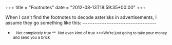 +++
title = "Footnotes"
date = "2012-08-13T18:59:35+00:00"
+++

When I can't find the footnotes to decode asterisks in advertisements, I assume they go something like this:
<small>-------------------------------------------
* &nbsp;&nbsp; Not completely true
** &nbsp;Not even kind of true
***We're just going to take your money and send you a brick</small>
			